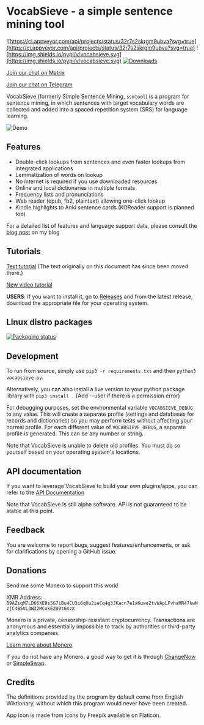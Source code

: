 # VocabSieve - a simple sentence mining tool
![https://ci.appveyor.com/api/projects/status/32r7s2skrgm9ubva?svg=true](https://ci.appveyor.com/api/projects/status/32r7s2skrgm9ubva?svg=true)
![https://img.shields.io/pypi/v/vocabsieve.svg](https://img.shields.io/pypi/v/vocabsieve.svg)
[![Downloads](https://pepy.tech/badge/ssmtool)](https://pepy.tech/project/ssmtool)

[Join our chat on Matrix](https://webchat.kde.org/#/room/#flt:midov.pl)

[Join our chat on Telegram](https://t.me/fltchat)

VocabSieve (formerly Simple Sentence Mining, `ssmtool`) is a program for sentence mining, in which sentences with target vocabulary words are collected and added into a spaced repetition system (SRS) for language learning.

![Demo](https://imgur.com/rUlVWwe.gif)

## Features
- Double-click lookups from sentences and even faster lookups from integrated applications
- Lemmatization of words on lookup
- No internet is required if you use downloaded resources
- Online and local dictionaries in multiple formats
- Frequency lists and pronunciations
- Web reader (epub, fb2, plaintext) allowing one-click lookup
- Kindle highlights to Anki sentence cards (KOReader support is planned too)

For a detailed list of features and language support data, please consult the [blog post](https://freelanguagetools.org/2021/07/simple-sentence-mining-ssmtool-full-tutorial/) on my blog

## Tutorials
[Text tutorial](https://freelanguagetools.org/2021/07/simple-sentence-mining-ssmtool-full-tutorial/)
(The text originally on this document has since been moved there.)

[New video tutorial](https://www.youtube.com/watch?v=EHW-kBLmuHU)


**USERS**: If you want to install it, go to [Releases](https://github.com/FreeLanguageTools/vocabsieve/releases/) and from the latest release, download the appropriate file for your operating system. 

## Linux distro packages
[![Packaging status](https://repology.org/badge/vertical-allrepos/vocabsieve.svg)](https://repology.org/project/vocabsieve/versions)

## Development
To run from source, simply use `pip3 -r requirements.txt` and then `python3 vocabsieve.py`.

Alternatively, you can also install a live version to your python package library with `pip3 install .` (Add --user if there is a permission error)

For debugging purposes, set the environmental variable `VOCABSIEVE_DEBUG` to any value. This will create a separate profile (settings and databases for records and dictionaries) so you may perform tests without affecting your normal profile. For each different value of `VOCABSIEVE_DEBUG`, a separate profile is generated. This can be any number or string.

Note that VocabSieve is unable to delete old profiles. You must do so yourself based on your operating system's locations.  

## API documentation
If you want to leverage VocabSieve to build your own plugins/apps, you can refer to the [API Documentation](API.md)

Note that VocabSieve is still alpha software. API is not guaranteed to be stable at this point.

## Feedback
You are welcome to report bugs, suggest features/enhancements, or ask for clarifications by opening a GitHub issue.

## Donations
Send me some Monero to support this work!

XMR Address: `89AZiqM7LD66XE9s5G7iBu4CU3i6qUu2ieCq4g3JKacn7e1xKuwe2tvWApLFvhaMR47kwNzjC4B5VL3N32MCokE2U9tGXzX`

Monero is a private, censorship-resistant cryptocurrency. Transactions are anonymous and essentially impossible to track by authorities or third-party analytics companies.

[Learn more about Monero](https://www.getmonero.org/)

If you do not have any Monero, a good way to get it is through [ChangeNow](https://changenow.io/) or [SimpleSwap](https://simpleswap.io/).


## Credits
The definitions provided by the program by default come from English Wiktionary, without which this program would never have been created.

App icon is made from icons by Freepik available on Flaticon.
